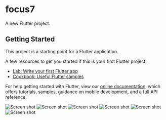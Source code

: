 # focus7

A new Flutter project.

## Getting Started

This project is a starting point for a Flutter application.

A few resources to get you started if this is your first Flutter project:

- [Lab: Write your first Flutter app](https://flutter.dev/docs/get-started/codelab)
- [Cookbook: Useful Flutter samples](https://flutter.dev/docs/cookbook)

For help getting started with Flutter, view our
[online documentation](https://flutter.dev/docs), which offers tutorials,
samples, guidance on mobile development, and a full API reference.

![Screen shot](/Screenshot_2020-06-30-22-55-14-380_com.firelyfreeze.focus7.jpg)
![Screen shot](/Screenshot_2020-06-30-22-55-05-914_com.firelyfreeze.focus7.jpg)
![Screen shot](/Screenshot_2020-06-30-22-55-23-672_com.firelyfreeze.focus7.jpg)
![Screen shot](/Screenshot_2020-06-30-22-55-39-841_com.firelyfreeze.focus7.jpg)
![Screen shot](/Screenshot_2020-06-30-22-55-59-691_com.firelyfreeze.focus7.jpg)
![Screen shot](/Screenshot_2020-06-30-22-56-11-138_com.firelyfreeze.focus7.jpg)


